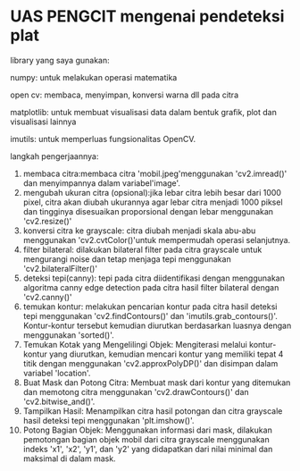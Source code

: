 
# UAS PENGCIT mengenai pendeteksi plat

library yang saya gunakan:

numpy: untuk melakukan operasi matematika

open cv: membaca, menyimpan, konversi warna dll pada citra

matplotlib: untuk membuat visualisasi data dalam bentuk grafik, plot dan visualisasi lainnya

imutils: untuk memperluas fungsionalitas OpenCV.


langkah pengerjaannya:
1. membaca citra:membaca citra 'mobil.jpeg'menggunakan 'cv2.imread()' dan menyimpannya dalam variabel'image'.
2. mengubah ukuran citra (opsional):jika lebar citra lebih besar dari 1000 pixel, citra akan diubah ukurannya agar lebar citra menjadi 1000 piksel dan tingginya disesuaikan proporsional dengan lebar menggunakan 'cv2.resize()'
3. konversi citra ke grayscale: citra diubah menjadi skala abu-abu menggunakan 'cv2.cvtColor()'untuk mempermudah operasi selanjutnya.
4. filter bilateral: dilakukan bilateral filter pada citra grayscale untuk mengurangi noise dan tetap menjaga tepi menggunakan 'cv2.bilateralFilter()'
5. deteksi tepi(canny): tepi pada citra diidentifikasi dengan menggunakan algoritma canny edge detection pada citra hasil filter bilateral dengan 'cv2.canny()'
6. temukan kontur: melakukan pencarian kontur pada  citra hasil deteksi tepi menggunakan 'cv2.findContours()' dan 'imutils.grab_contours()'. Kontur-kontur tersebut kemudian diurutkan berdasarkan luasnya dengan menggunakan 'sorted()'.
7. Temukan Kotak yang Mengelilingi Objek: Mengiterasi melalui kontur-kontur yang diurutkan, kemudian mencari kontur yang memiliki tepat 4 titik dengan menggunakan  'cv2.approxPolyDP()' dan disimpan dalam variabel 'location'.
8. Buat Mask dan Potong Citra: Membuat mask dari kontur yang ditemukan dan memotong citra menggunakan 'cv2.drawContours()' dan 'cv2.bitwise_and()'.
9. Tampilkan Hasil: Menampilkan citra hasil potongan dan citra grayscale hasil deteksi tepi menggunakan 'plt.imshow()'.
10. Potong Bagian Objek: Menggunakan informasi dari mask, dilakukan pemotongan bagian objek mobil dari citra grayscale menggunakan indeks 'x1', 'x2', 'y1', dan 'y2' yang didapatkan dari nilai minimal dan maksimal di dalam mask.



